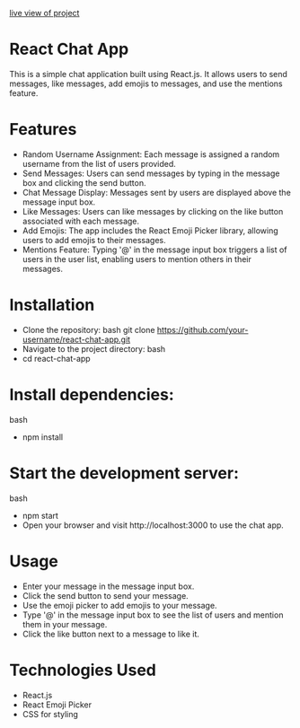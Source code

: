 [live view of project](https://react-chat-app-psi-sand.vercel.app/)

# React Chat App
This is a simple chat application built using React.js. It allows users to send messages, like messages, add emojis to messages, and use the mentions feature.

# Features
- Random Username Assignment: Each message is assigned a random username from the list of users provided.
- Send Messages: Users can send messages by typing in the message box and clicking the send button.
- Chat Message Display: Messages sent by users are displayed above the message input box.
- Like Messages: Users can like messages by clicking on the like button associated with each message.
- Add Emojis: The app includes the React Emoji Picker library, allowing users to add emojis to their 
  messages.
- Mentions Feature: Typing '@' in the message input box triggers a list of users in the user list, 
  enabling users to mention others in their messages.
  
# Installation
- Clone the repository:
bash
git clone https://github.com/your-username/react-chat-app.git
- Navigate to the project directory:
bash
- cd react-chat-app
  
# Install dependencies:
bash
- npm install
  
# Start the development server:
bash
- npm start
- Open your browser and visit http://localhost:3000 to use the chat app.
  
# Usage
- Enter your message in the message input box.
- Click the send button to send your message.
- Use the emoji picker to add emojis to your message.
- Type '@' in the message input box to see the list of users and mention them in your message.
- Click the like button next to a message to like it.
  
# Technologies Used
- React.js
- React Emoji Picker
- CSS for styling
  








